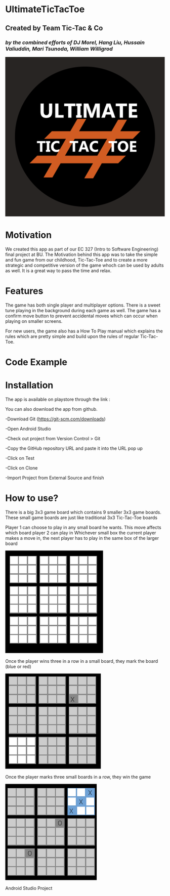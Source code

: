 # **UltimateTicTacToe**
## Created by Team Tic-Tac & Co
### *by the combined efforts of DJ Morel, Hang Liu, Hussain Valiuddin, Mari Tsunoda, William Willigrod*

![UltimateTicTacToe](app/src/main/res/drawable/ultimatettt_logo.png)


# Motivation
We created this app as part of our EC 327 (Intro to Software Engineering) final project at BU. The Motivation behind this app was to take the simple and fun game from our childhood, Tic-Tac-Toe and to create a more strategic and competitive version of the game whoch can be used by adults as well. It is a great way to pass the time and relax.

# Features
The game has both single player and multiplayer options. There is a sweet tune playing in the background during each game as well. The game has a confirm move button to prevent accidental moves which can occur when playing on smaller screens. 

For new users, the game also has a How To Play manual which explains the rules which are pretty simple and build upon the rules of regular Tic-Tac-Toe.

# Code Example

# Installation
The app is available on playstore through the link :

You can also download the app from github.

-Download Git (https://git-scm.com/downloads)

-Open Android Studio

-Check out project from Version Control > Git

-Copy the GitHub repository URL and paste it into the URL pop up

-Click on Test

-Click on Clone

-Import Project from External Source and finish

# How to use?

There is a big 3x3 game board which contains 9  smaller 3x3 game boards. These small game boards are just like traditional 3x3 Tic-Tac-Toe boards

Player 1 can choose to play in any small board he wants. This move affects which board player 2 can play in
Whichever small box the current player makes a move in, the next player has to play in the same box of the larger board 

![UltimateTicTacToe](app/src/main/res/drawable/ttt1.png)

Once the player wins three in a row in a small board, they mark the board (blue or red)

![UltimateTicTacToe](app/src/main/res/drawable/ttt2.PNG)

Once the player marks three small boards in a row, they win the game

![UltimateTicTacToe](app/src/main/res/drawable/ttt3.PNG)


Android Studio Project
